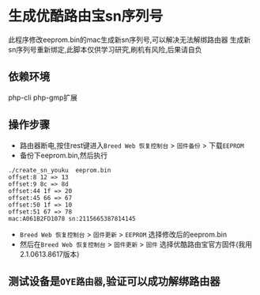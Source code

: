# 生成优酷路由宝sn序列号
此程序修改eeprom.bin的mac生成新sn序列号,可以解决无法解绑路由器
生成新sn序列号重新绑定,此脚本仅供学习研究,刷机有风险,后果请自负

## 依赖环境
php-cli
php-gmp扩展

## 操作步骤
* 路由器断电,按住rest键进入`Breed Web 恢复控制台` > `固件备份` > 下载`EEPROM`
* 备份下eeprom.bin,然后执行

```Base
./create_sn_youku  eeprom.bin
offset:8 12 => 13
offset:9 8c => 8d
offset:44 1f => 20
offset:45 66 => 67
offset:50 1f => 10
offset:51 67 => 78
mac:A061B2FD1078 sn:2115665387814145
```
    
    
* `Breed Web 恢复控制台` > `固件更新` > `EEPROM` 选择修改后的eeprom.bin
* 然后在`Breed Web 恢复控制台` > `固件更新` > `固件` 选择优酷路由宝官方固件(我用2.1.0613.8617版本)

## 测试设备是`OYE路由器`,验证可以成功解绑路由器

